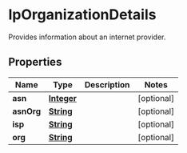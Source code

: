 

# IpOrganizationDetails

Provides information about an internet provider.

## Properties

| Name | Type | Description | Notes |
|------------ | ------------- | ------------- | -------------|
|**asn** | [**Integer**](Integer.md) |  |  [optional] |
|**asnOrg** | [**String**](String.md) |  |  [optional] |
|**isp** | [**String**](String.md) |  |  [optional] |
|**org** | [**String**](String.md) |  |  [optional] |



